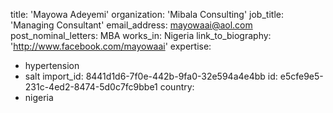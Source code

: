 title: 'Mayowa Adeyemi'
organization: 'Mibala Consulting'
job_title: 'Managing Consultant'
email_address: mayowaai@aol.com
post_nominal_letters: MBA
works_in: Nigeria
link_to_biography: 'http://www.facebook.com/mayowaai'
expertise:
  - hypertension
  - salt
import_id: 8441d1d6-7f0e-442b-9fa0-32e594a4e4bb
id: e5cfe9e5-231c-4ed2-8474-5d0c7fc9bbe1
country:
  - nigeria
